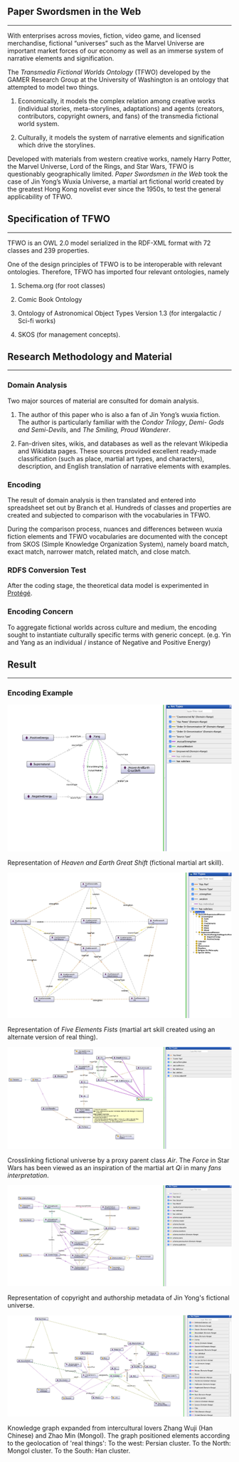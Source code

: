 ## Paper Swordsmen in the Web
---

With enterprises across movies, fiction, video game, and licensed merchandise, fictional “universes” such as the Marvel Universe are important market forces of our economy as well as an immerse system of narrative elements and signification.

The *Transmedia Fictional Worlds Ontology* (TFWO) developed by the GAMER Research Group at the University of Washington is an ontology that attempted to model two things.

1. Economically, it models the complex relation among creative works (individual stories, meta-storylines, adaptations) and agents (creators, contributors, copyright owners, and fans) of the transmedia fictional world system.

2. Culturally, it models the system of narrative elements and signification which drive the storylines.

Developed with materials from western creative works, namely Harry Potter, the Marvel Universe, Lord of the Rings, and Star Wars, TFWO is questionably geographically limited. *Paper Swordsmen in the Web* took the case of Jin Yong’s Wuxia Universe, a martial art fictional world created by the greatest Hong Kong novelist ever since the 1950s, to test the general applicability of TFWO.

## Specification of TFWO
---

TFWO is an OWL 2.0 model serialized in the RDF-XML format with 72 classes and 239 properties.

One of the design principles of TFWO is to be interoperable with relevant ontologies. Therefore, TFWO has imported four relevant ontologies, namely

1. Schema.org (for root classes)

2. Comic Book Ontology

3. Ontology of Astronomical Object Types Version 1.3 (for intergalactic / Sci-fi works)

4. SKOS (for management concepts).

## Research Methodology and Material
---

### Domain Analysis 

Two major sources of material are consulted for domain analysis.

1. The author of this paper who is also a fan of Jin Yong’s wuxia fiction. The author is particularly familiar with the *Condor Trilogy*, *Demi- Gods and Semi-Devils*, and *The Smiling, Proud Wanderer*.

2. Fan-driven sites, wikis, and databases as well as the relevant Wikipedia and Wikidata pages. These sources provided excellent ready-made classification (such as place, martial art types, and characters), description, and English translation of narrative elements with examples.

### Encoding

The result of domain analysis is then translated and entered into spreadsheet set out by Branch et al. Hundreds of classes and properties are created and subjected to comparison with the vocabularies in TFWO.

During the comparison process, nuances and differences between wuxia fiction elements and TFWO vocabularies are documented with the concept from SKOS (Simple Knowledge Organization System), namely board match, exact match, narrower match, related match, and close match.

### RDFS Conversion Test

After the coding stage, the theoretical data model is experimented in [Protégé](https://protege.stanford.edu/).

### Encoding Concern

To aggregate fictional worlds across culture and medium, the encoding sought to instantiate culturally specific terms with generic concept. (e.g. Yin and Yang as an individual / instance of Negative and Positive Energy)

## Result
---

### Encoding Example

[![Image](1.jpg)](1.jpg)

Representation of *Heaven and Earth Great Shift* (fictional martial art skill).

[![Image](2.jpg)](2.jpg)

Representation of *Five Elements Fists* (martial art skill created using an alternate version of real thing).

[![Image](3.jpg)](3.jpg)

Crosslinking fictional universe by a proxy parent class *Air*. The *Force* in Star Wars has been viewed as an inspiration of the martial art *Qi* in many *fans interpretation*.

[![Image](4.jpg)](4.jpg)

Representation of copyright and authorship metadata of Jin Yong's fictional universe. 

[![Image](5.jpg)](5.jpg)

Knowledge graph expanded from intercultural lovers Zhang Wuji (Han Chinese) and Zhao Min (Mongol). The graph positioned elements according to the geolocation of  'real things': To the west: Persian cluster. To the North: Mongol cluster. To the South: Han cluster.
